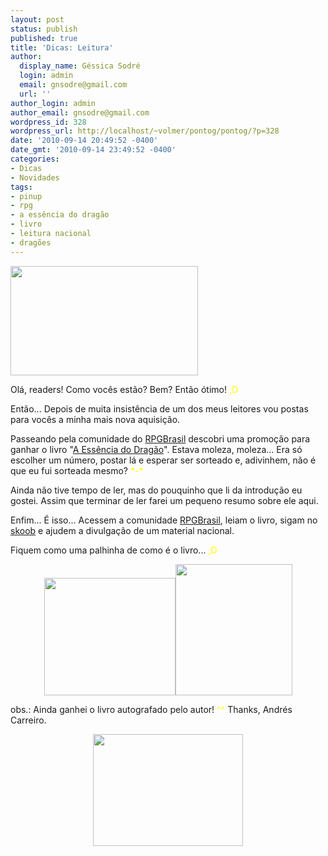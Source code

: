 ```yaml
---
layout: post
status: publish
published: true
title: 'Dicas: Leitura'
author:
  display_name: Géssica Sodré
  login: admin
  email: gnsodre@gmail.com
  url: ''
author_login: admin
author_email: gnsodre@gmail.com
wordpress_id: 328
wordpress_url: http://localhost/~volmer/pontog/pontog/?p=328
date: '2010-09-14 20:49:52 -0400'
date_gmt: '2010-09-14 23:49:52 -0400'
categories:
- Dicas
- Novidades
tags:
- pinup
- rpg
- a essência do dragão
- livro
- leitura nacional
- dragões
---
```

<p><a href="http://localhost/~volmer/pontog/pontog/wp-content/uploads/2010/09/PinUp_6.png"><img class="aligncenter size-medium wp-image-329" title="PinUp_6" src="http://localhost/~volmer/pontog/pontog/wp-content/uploads/2010/09/PinUp_6-300x175.png" alt="" width="300" height="175" /></a></p>
<p>Olá, readers! Como vocês estão? Bem? Então ótimo! <span style="color: #ffff00;">;D</span></p>
<p>Então... Depois de muita insistência de um dos meus leitores vou postas para vocês a minha mais nova aquisição.</p>
<p>Passeando pela comunidade do <a title="RPGBrasil" href="http://rpgbrasil.com.br/" target="_blank">RPGBrasil</a> descobri uma promoção para ganhar o livro "<a title="A Essência do Dragão" href="http://www.skoob.com.br/livro/115821" target="_blank">A Essência do Dragão</a>". Estava moleza, moleza... Era só escolher um número, postar lá e esperar ser sorteado e, adivinhem, não é que eu fui sorteada mesmo? <span style="color: #ffff00;">*-*</span></p>
<p>Ainda não tive tempo de ler, mas do pouquinho que li da introdução eu gostei. Assim que terminar de ler farei um pequeno resumo sobre ele aqui.</p>
<p>Enfim... É isso... Acessem a comunidade <a title="RPGBrasil" href="http://rpgbrasil.com.br/" target="_blank">RPGBrasil</a>, leiam o livro, sigam no <a title="A Essência do Dragão" href="http://www.skoob.com.br/livro/115821" target="_blank">skoob</a> e ajudem a divulgação de um material nacional.</p>
<p>Fiquem como uma palhinha de como é o livro... <span style="color: #ffff00;">;D</span></p>
<p style="text-align: center;"><a href="http://localhost/~volmer/pontog/pontog/wp-content/uploads/2010/09/RPGBrasil01.jpg"><img class="alignleft size-medium wp-image-330" title="RPGBrasil01" src="http://localhost/~volmer/pontog/pontog/wp-content/uploads/2010/09/RPGBrasil01-300x268.jpg" alt="" width="210" height="188" /></a><a href="http://localhost/~volmer/pontog/pontog/wp-content/uploads/2010/09/RPGBrasil02.jpg"><img class="alignright size-medium wp-image-332" title="RPGBrasil02" src="http://localhost/~volmer/pontog/pontog/wp-content/uploads/2010/09/RPGBrasil02-267x300.jpg" alt="" width="187" height="210" /></a><br />
<a href="http://localhost/~volmer/pontog/pontog/wp-content/uploads/2010/09/RPGBrasil03.jpg"></a></p>
<p style="text-align: center;">
<p style="text-align: center;">
<p style="text-align: center;">
<p style="text-align: center;">
<p style="text-align: center;">
<p style="text-align: center;">
<p style="text-align: left;">
<p style="text-align: left;">
<p style="text-align: left;">
<p style="text-align: left;">
<p style="text-align: left;">
<p style="text-align: left;">
<p style="text-align: left;">
<p style="text-align: left;">
<p style="text-align: left;">
<p style="text-align: left;">obs.: Ainda ganhei o livro autografado pelo autor! <span style="color: #ffff00;">^^</span> Thanks, Andrés Carreiro.</p>
<p style="text-align: center;"><a href="http://localhost/~volmer/pontog/pontog/wp-content/uploads/2010/09/RPGBrasil03.jpg"><img class="aligncenter size-medium wp-image-331" title="RPGBrasil03" src="http://localhost/~volmer/pontog/pontog/wp-content/uploads/2010/09/RPGBrasil03-300x224.jpg" alt="" width="240" height="179" /></a></p>
